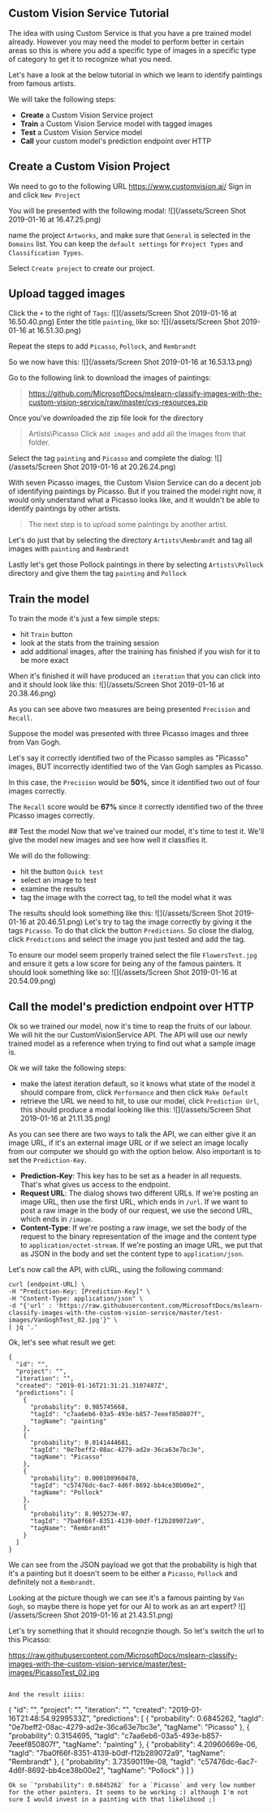 ## Custom Vision Service Tutorial
The idea with using Custom Service is that you have a pre trained model already. However you may need the model to perform better in certain areas so this is where you add a specific type of images in a specific type of category to get it to recognize what you need.

Let's have a look at the below tutorial in which we learn to identify paintings from famous artists.

We will take the following steps:

- **Create** a Custom Vision Service project
- **Train** a Custom Vision Service model with tagged images
- **Test** a Custom Vision Service model
- **Call** your custom model's prediction endpoint over HTTP

## Create a Custom Vision Project

We need to go to the following URL https://www.customvision.ai/
Sign in and click `New Project`

You will be presented with the following modal:
![](/assets/Screen Shot 2019-01-16 at 16.47.25.png)

name the project `Artworks`, and make sure that `General` is selected in the `Domains` list. You can keep the `default settings` for `Project Types` and `Classification Types`. 

Select `Create project` to create our project.

## Upload tagged images
Click the `+` to the right of `Tags`:
![](/assets/Screen Shot 2019-01-16 at 16.50.40.png) 
Enter the title `painting`, like so:
![](/assets/Screen Shot 2019-01-16 at 16.51.30.png)

Repeat the steps to add `Picasso`, `Pollock`, and `Rembrandt`

So we now have this:
![](/assets/Screen Shot 2019-01-16 at 16.53.13.png)

Go to the following link to download the images of paintings:
> https://github.com/MicrosoftDocs/mslearn-classify-images-with-the-custom-vision-service/raw/master/cvs-resources.zip

Once you've downloaded the zip file look for the directory 
> Artists\Picasso
Click `Add images` and add all the images from that folder.

Select the tag `painting` and `Picasso` and complete the dialog:
![](/assets/Screen Shot 2019-01-16 at 20.26.24.png)

With seven Picasso images, the Custom Vision Service can do a decent job of identifying paintings by Picasso. But if you trained the model right now, it would only understand what a Picasso looks like, and it wouldn't be able to identify paintings by other artists. 

> The next step is to upload some paintings by another artist.

Let's do just that by selecting the directory `Artists\Rembrandt` and tag all images with `painting` and `Rembrandt`

Lastly let's get those Pollock paintings in there by selecting `Artists\Pollock` directory and give them the tag `painting` and `Pollock`

## Train the model
To train the mode it's just a few simple steps:
- hit `Train` button
- look at the stats from the training session
- add additional images, after the training has finished if you wish for it to be more exact

When it's finished it will have produced an `iteration` that you can click into and it should look like this:
![](/assets/Screen Shot 2019-01-16 at 20.38.46.png)

As you can see above two measures are being presented `Precision` and `Recall`.

Suppose the model was presented with three Picasso images and three from Van Gogh. 

Let's say it correctly identified two of the Picasso samples as "Picasso" images, BUT incorrectly identified two of the Van Gogh samples as Picasso. 

In this case, the `Precision` would be **50%**, since it identified two out of four images correctly. 

The `Recall` score would be **67%** since it correctly identified two of the three Picasso images correctly.

## Test the model
Now that we've trained our model, it's time to test it. We'll give the model new images and see how well it classifies it.

We will do the following:
- hit the button `Quick test`
- select an image to test
- examine the results
- tag the image with the correct tag, to tell the model what it was

The results should look something like this:
![](/assets/Screen Shot 2019-01-16 at 20.46.51.png)
Let's try to tag the image correctly by giving it the tags `Picasso`. To do that click the button `Predictions`. So close the dialog, click `Predictions` and select the image you just tested and add the tag.

To ensure our model seem properly trained select the file `FlowersTest.jpg` and ensure it gets a low score for being any of the famous painters. It should look something like so:
![](/assets/Screen Shot 2019-01-16 at 20.54.09.png)

## Call the model's prediction endpoint over HTTP
Ok so we trained our model, now it's time to reap the fruits of our labour. We will hit the our CustomVisionService API. The API will use our newly trained model as a reference when trying to find out what a sample image is.

Ok we will take the following steps:

- make the latest iteration default, so it knows what state of the model it should compare from, click `Performance` and then click `Make Default`
- retrieve the URL we need to hit, to use our model, click `Prediction Url`, this should produce a modal looking like this:
![](/assets/Screen Shot 2019-01-16 at 21.11.35.png)

As you can see there are two ways to talk the API, we can either give it an image URL, if it's an external image URL or if we select an image locally from our computer we should go with the option below. Also important is to set the `Prediction-Key`.

- **Prediction-Key**: This key has to be set as a header in all requests. That's what gives us access to the endpoint.
- **Request URL**: The dialog shows two different URLs. If we're posting an image URL, then use the first URL, which ends in `/url`. If we want to post a raw image in the body of our request, we use the second URL, which ends in `/image`.
- **Content-Type**: If we're posting a raw image, we set the body of the request to the binary representation of the image and the content type to `application/octet-stream`. If we're posting an image URL, we put that as JSON in the body and set the content type to `application/json`.

Let's now call the API, with cURL, using the following command:

```
curl [endpoint-URL] \
-H "Prediction-Key: [Prediction-Key]" \
-H "Content-Type: application/json" \
-d "{'url' : 'https://raw.githubusercontent.com/MicrosoftDocs/mslearn-classify-images-with-the-custom-vision-service/master/test-images/VanGoghTest_02.jpg'}" \
| jq '.'
```
Ok, let's see what result we get:

```
{
  "id": "",
  "project": "",
  "iteration": "",
  "created": "2019-01-16T21:31:21.3107487Z",
  "predictions": [
    {
      "probability": 0.985745668,
      "tagId": "c7aa6eb6-03a5-493e-b857-7eeef850807f",
      "tagName": "painting"
    },
    {
      "probability": 0.0141444681,
      "tagId": "0e7beff2-08ac-4279-ad2e-36ca63e7bc3e",
      "tagName": "Picasso"
    },
    {
      "probability": 0.000108960478,
      "tagId": "c57476dc-6ac7-4d6f-8692-bb4ce38b00e2",
      "tagName": "Pollock"
    },
    {
      "probability": 8.905273e-07,
      "tagId": "7ba0f66f-8351-4139-b0df-f12b289072a9",
      "tagName": "Rembrandt"
    }
  ]
}
```


We can see from the JSON payload we got that the probability is high that it's a painting but it doesn't seem to be either a `Picasso`, `Pollock` and definitely not a `Rembrandt`.

Looking at the picture though we can see it's a famous painting by `Van Gogh`, so maybe there is hope yet for our AI to work as an art expert?
![](/assets/Screen Shot 2019-01-16 at 21.43.51.png)

Let's try something that it should recognzie though. So let's switch the url to this Picasso:

https://raw.githubusercontent.com/MicrosoftDocs/mslearn-classify-images-with-the-custom-vision-service/master/test-images/PicassoTest_02.jpg
```

And the result iiiis:

```
{
  "id": "",
  "project": "",
  "iteration": "",
  "created": "2019-01-16T21:48:54.9299533Z",
  "predictions": [
    {
      "probability": 0.6845262,
      "tagId": "0e7beff2-08ac-4279-ad2e-36ca63e7bc3e",
      "tagName": "Picasso"
    },
    {
      "probability": 0.3154695,
      "tagId": "c7aa6eb6-03a5-493e-b857-7eeef850807f",
      "tagName": "painting"
    },
    {
      "probability": 4.20960669e-06,
      "tagId": "7ba0f66f-8351-4139-b0df-f12b289072a9",
      "tagName": "Rembrandt"
    },
    {
      "probability": 3.73590119e-08,
      "tagId": "c57476dc-6ac7-4d6f-8692-bb4ce38b00e2",
      "tagName": "Pollock"
    }
  ]
}
```
Ok so `"probability": 0.6845262` for a `Picasso` and very low number for the other painters. It seems to be working :) although I'm not sure I would invest in a painting with that likelihood ;)
